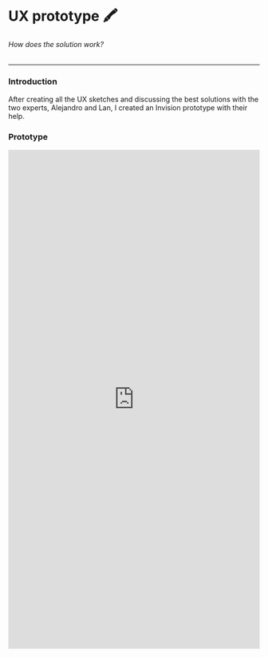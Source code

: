# UX prototype 🖍
###### How does the solution work?
---

### Introduction
After creating all the UX sketches and discussing the best solutions with the two experts, Alejandro and Lan, I created an Invision prototype with their help.

### Prototype
<iframe src="https://mobgen.invisionapp.com/share/M5IPS6HGAE6#/297187471_home-Empty" style="height: 1000px; width: 100%; border: 0;"><iframe/>
